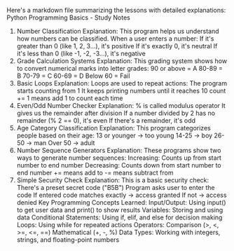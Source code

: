 Here's a markdown file summarizing the lessons with detailed explanations:
Python Programming Basics - Study Notes
1. Number Classification
Explanation: This program helps us understand how numbers can be classified. When a user enters a number:
If it's greater than 0 (like 1, 2, 3...), it's positive
If it's exactly 0, it's neutral
If it's less than 0 (like -1, -2, -3...), it's negative
2. Grade Calculation Systems
Explanation: This grading system shows how to convert numerical marks into letter grades:
90 or above = A
80-89 = B
70-79 = C
60-69 = D
Below 60 = Fail
3. Basic Loops
Explanation: Loops are used to repeat actions:
The program starts counting from 1
It keeps printing numbers until it reaches 10
count += 1 means add 1 to count each time
4. Even/Odd Number Checker
Explanation:
% is called modulus operator
It gives us the remainder after division
If a number divided by 2 has no remainder (% 2 == 0), it's even
If there's a remainder, it's odd
5. Age Category Classification
Explanation: This program categorizes people based on their age:
13 or younger → too young
14-25 → boy
26-50 → man
Over 50 → adult
6. Number Sequence Generators
Explanation: These programs show two ways to generate number sequences:
Increasing: Counts up from start number to end number
Decreasing: Counts down from start number to end number
+= means add to
-= means subtract from
7. Simple Security Check
Explanation: This is a basic security check:
There's a preset secret code ("B5B")
Program asks user to enter the code
If entered code matches exactly → access granted
If not → access denied
Key Programming Concepts Learned:
Input/Output: Using input() to get user data and print() to show results
Variables: Storing and using data
Conditional Statements: Using if, elif, and else for decision making
Loops: Using while for repeated actions
Operators:
Comparison (>, <, >=, <=, ==)
Mathematical (+, -, %)
Data Types: Working with integers, strings, and floating-point numbers

